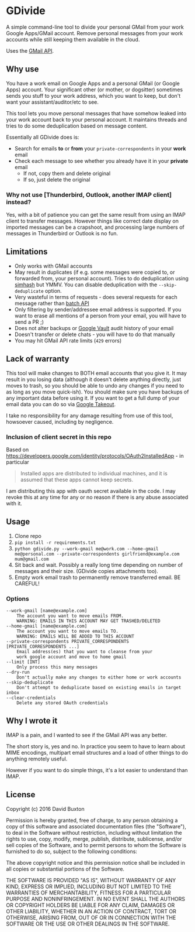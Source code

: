 # GDivide

A simple command-line tool to divide your personal GMail from your work
Google Apps/GMail account. Remove personal messages from your work accounts while still keeping them available in the cloud.

Uses the [GMail API](https://developers.google.com/gmail/api/v1/reference).

## Why use

You have a work email on Google Apps and a personal GMail (or Google Apps)
account. Your significant other (or mother, or dogsitter) sometimes sends you stuff to
your work address, which you want to keep, but don't want your
assistant/auditor/etc to see.

This tool lets you move personal messages that have somehow leaked into your work account back to your personal account. It maintains threads and tries to do some deduplication based on message content.

Essentially all GDivide does is:

*   Search for emails **to** or **from** your `private-correspondents` in your **work** email
*   Check each message to see whether you already have it in your **private** email
    *   If not, copy them and delete original
    *   If so, just delete the original

### Why not use [Thunderbird, Outlook, another IMAP client] instead?

Yes, with a bit of patience you can get the same result from using an IMAP client to transfer messages. However things like correct date display on imported messages can be a crapshoot, and processing large numbers of messages in Thunderbird or Outlook is no fun.

## Limitations

*   Only works with GMail accounts
*   May result in duplicates (if e.g. some messages were copied to, or forwarded from, your personal account). Tries to do deduplication using [simhash](https://github.com/leonsim/simhash) but YMMV. You can disable deduplication with the `--skip-deduplicate` option.
*   Very wasteful in terms of requests - does several requests for each message rather than [batch API](https://developers.google.com/gmail/api/guides/batch)
*   Only filtering by sender/addressee email address is supported. If you want to erase all mentions of a person from your email, you will have to send a PR ;)
*   Does not alter backups or [Google Vault](https://www.google.com/work/apps/business/products/vault/) audit history of your email
*   Doesn't transfer or delete chats - you will have to do that manually
*   You may hit GMail API rate limits (`429` errors)

## Lack of warranty

This tool will make changes to BOTH email accounts that you give it. It may result in you losing data (although it doesn't delete anything directly, just moves to trash, so you should be able to undo any changes if you need to as long as you move quick-ish). You should make sure you have backups of any important data before using it. If you want to get a full dump of your email data you can do so via [Google Takeout](https://www.google.com/settings/takeout).

I take no responsibility for any damage resulting from use of this tool, howsoever caused, including by negligence.

### Inclusion of client secret in this repo

Based on https://developers.google.com/identity/protocols/OAuth2InstalledApp - in particular

> Installed apps are distributed to individual machines, and it is assumed that these apps cannot keep secrets.

I am distributing this app with oauth secret available in the code. I may revoke this at any time for any or no reason if there is any abuse associated with it.

## Usage

1.  Clone repo
2.  `pip install -r requirements.txt`
3.  `python gdivide.py --work-gmail me@work.com --home-gmail me@personal.com --private-correspondents girlfriend@example.com mum@gmail.com`
4.  Sit back and wait. Possibly a really long time depending on number of messages and their size. (GDivide copies attachments too).
5.  Empty work email trash to permanently remove transferred email. BE CAREFUL!

### Options

    --work-gmail [name@example.com]
        The account you want to move emails FROM.
        WARNING: EMAILS IN THIS ACCOUNT MAY GET TRASHED/DELETED
    --home-gmail [name@example.com]
        The account you want to move emails TO.
        WARNING: EMAILS WILL BE ADDED TO THIS ACCOUNT
    --private-correspondents PRIVATE_CORRESPONDENTS [PRIVATE_CORRESPONDENTS ...]
        Email address(es) that you want to cleanse from your
        work google account and move to home gmail
    --limit [INT]
        Only process this many messages
    --dry-run
        Don't actually make any changes to either home or work accounts
    --skip-deduplicate
        Don't attempt to deduplicate based on existing emails in target inbox
    --clear-credentials
        Delete any stored OAuth credentials

## Why I wrote it

IMAP is a pain, and I wanted to see if the GMail API was any better.

The short story is, yes and no. In practice you seem to have to learn about MIME encodings, multipart email structures and a load of other things to do anything remotely useful.

However if you want to do simple things, it's a lot easier to understand than IMAP.

## License

Copyright (c) 2016 David Buxton

Permission is hereby granted, free of charge, to any person obtaining a copy
of this software and associated documentation files (the "Software"), to deal
in the Software without restriction, including without limitation the rights
to use, copy, modify, merge, publish, distribute, sublicense, and/or sell
copies of the Software, and to permit persons to whom the Software is
furnished to do so, subject to the following conditions:

The above copyright notice and this permission notice shall be included in
all copies or substantial portions of the Software.

THE SOFTWARE IS PROVIDED "AS IS", WITHOUT WARRANTY OF ANY KIND, EXPRESS OR
IMPLIED, INCLUDING BUT NOT LIMITED TO THE WARRANTIES OF MERCHANTABILITY,
FITNESS FOR A PARTICULAR PURPOSE AND NONINFRINGEMENT. IN NO EVENT SHALL THE
AUTHORS OR COPYRIGHT HOLDERS BE LIABLE FOR ANY CLAIM, DAMAGES OR OTHER
LIABILITY, WHETHER IN AN ACTION OF CONTRACT, TORT OR OTHERWISE, ARISING FROM,
OUT OF OR IN CONNECTION WITH THE SOFTWARE OR THE USE OR OTHER DEALINGS IN
THE SOFTWARE.